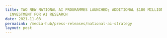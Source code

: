 ```yaml
---
title: TWO NEW NATIONAL AI PROGRAMMES LAUNCHED; ADDITIONAL $180 MILLION
  INVESTMENT FOR AI RESEARCH
date: 2021-11-08
permalink: /media-hub/press-releases/national-ai-strategy
layout: post
---
```

